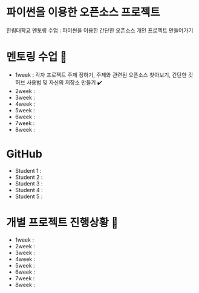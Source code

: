 # 파이썬을 이용한 오픈소스 프로젝트

한림대학교 멘토링 수업 : 파이썬을 이용한 간단한 오픈소스 개인 프로젝트 만들어가기

# 멘토링 수업 🏃
- 1week : 각자 프로젝트 주제 정하기, 주제와 관련된 오픈소스 찾아보기, 간단한 깃허브 사용법 및 자신의 저장소 만들기 ✔️
- 2week : 
- 3week :
- 4week :
- 5week :
- 6week :
- 7week :
- 8week :

# GitHub 
- Student 1 :
- Student 2 :
- Student 3 :
- Student 4 :
- Student 5 :

# 개별 프로젝트 진행상황 🏃
- 1week :
- 2week :
- 3week :
- 4week :
- 5week :
- 6week :
- 7week :
- 8week :
